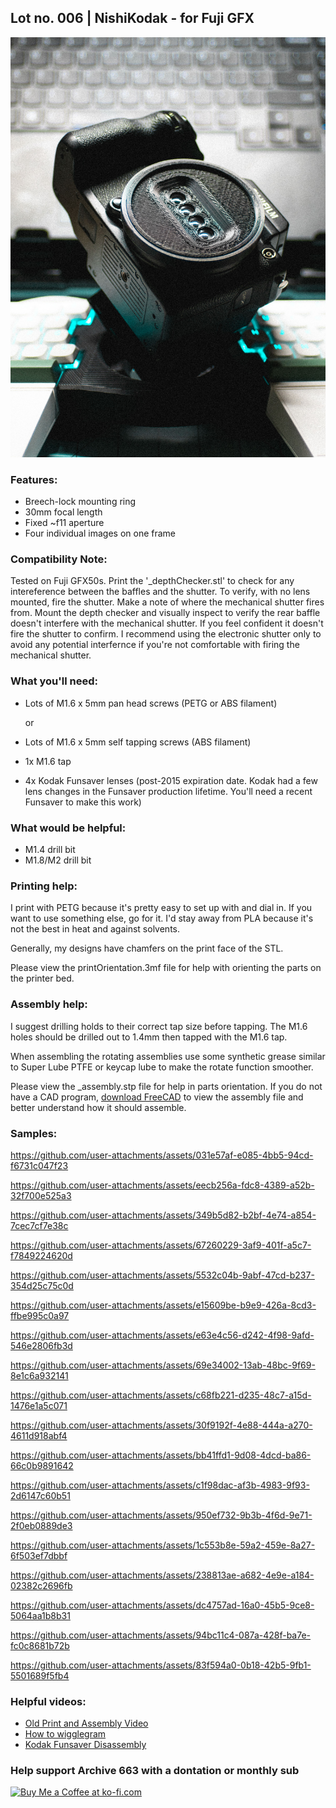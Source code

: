 ## Lot no. 006 | NishiKodak - for Fuji GFX

![nishiKodakforCanonEF](https://github.com/Archive-663/nishiKodak/blob/main/ASSETS/nishiKodak_fujiGFX.jpg)


### Features:
- Breech-lock  mounting ring
- 30mm focal length
- Fixed ~f11 aperture
- Four individual images on one frame

### Compatibility Note:
Tested on Fuji GFX50s. Print the '_depthChecker.stl' to check for any intereference between the baffles and the shutter. To verify, with no lens mounted, fire the shutter. Make a note of where the mechanical shutter fires from. Mount the depth checker and visually inspect to verify the rear baffle doesn't interfere with the mechanical shutter. If you feel confident it doesn't fire the shutter to confirm. I recommend using the electronic shutter only to avoid any potential interfernce if you're not comfortable with firing the mechanical shutter. 

### What you'll need:
- Lots of M1.6 x 5mm pan head screws (PETG or ABS filament)
  
  or

- Lots of M1.6 x 5mm self tapping screws (ABS filament)
- 1x M1.6 tap 
- 4x Kodak Funsaver lenses (post-2015 expiration date. Kodak had a few lens changes in the Funsaver production lifetime. You'll need a recent Funsaver to make this work)

### What would be helpful:
- M1.4 drill bit
- M1.8/M2 drill bit

### Printing help:
I print with PETG because it's pretty easy to set up with and dial in. If you want to use something else, go for it. I'd stay away from PLA because it's not the best in heat and against solvents. 

Generally, my designs have chamfers on the print face of the STL.

Please view the printOrientation.3mf file for help with orienting the parts on the printer bed. 

### Assembly help:
I suggest drilling holds to their correct tap size before tapping. The M1.6 holes should be drilled out to 1.4mm then tapped with the M1.6 tap.

When assembling the rotating assemblies use some synthetic grease similar to Super Lube PTFE or keycap lube to make the rotate function smoother.

Please view the _assembly.stp file for help in parts orientation. If you do not have a CAD program, <a href="https://www.freecad.org/downloads.php" target="_blank">download FreeCAD</a> to view the assembly file and better understand how it should assemble.

### Samples:


https://github.com/user-attachments/assets/031e57af-e085-4bb5-94cd-f6731c047f23

https://github.com/user-attachments/assets/eecb256a-fdc8-4389-a52b-32f700e525a3

https://github.com/user-attachments/assets/349b5d82-b2bf-4e74-a854-7cec7cf7e38c

https://github.com/user-attachments/assets/67260229-3af9-401f-a5c7-f7849224620d

https://github.com/user-attachments/assets/5532c04b-9abf-47cd-b237-354d25c75c0d

https://github.com/user-attachments/assets/e15609be-b9e9-426a-8cd3-ffbe995c0a97

https://github.com/user-attachments/assets/e63e4c56-d242-4f98-9afd-546e2806fb3d

https://github.com/user-attachments/assets/69e34002-13ab-48bc-9f69-8e1c6a932141

https://github.com/user-attachments/assets/c68fb221-d235-48c7-a15d-1476e1a5c071

https://github.com/user-attachments/assets/30f9192f-4e88-444a-a270-4611d918abf4

https://github.com/user-attachments/assets/bb41ffd1-9d08-4dcd-ba86-66c0b9891642

https://github.com/user-attachments/assets/c1f98dac-af3b-4983-9f93-2d6147c60b51

https://github.com/user-attachments/assets/950ef732-9b3b-4f6d-9e71-2f0eb0889de3

https://github.com/user-attachments/assets/1c553b8e-59a2-459e-8a27-6f503ef7dbbf

https://github.com/user-attachments/assets/238813ae-a682-4e9e-a184-02382c2696fb

https://github.com/user-attachments/assets/dc4757ad-16a0-45b5-9ce8-5064aa1b8b31

https://github.com/user-attachments/assets/94bc11c4-087a-428f-ba7e-fc0c8681b72b

https://github.com/user-attachments/assets/83f594a0-0b18-42b5-9fb1-5501689f5fb4

### Helpful videos:
- <a href="https://www.youtube.com/watch?v=ZdX-1SL8kYE" target="_blank">Old Print and Assembly Video</a>
- <a href="https://www.youtube.com/watch?v=JzHJL4l5Iv4" target="_blank">How to wigglegram</a>
- <a href="https://www.youtube.com/watch?v=mniP1P2PrpM" target="_blank">Kodak Funsaver Disassembly</a>

### Help support Archive 663 with a dontation or monthly sub

<a href='https://ko-fi.com/P5P3MHMSF' target='_blank'><img height='36' style='border:0px;height:36px;' src='https://storage.ko-fi.com/cdn/kofi2.png?v=3' border='0' alt='Buy Me a Coffee at ko-fi.com' /></a>

